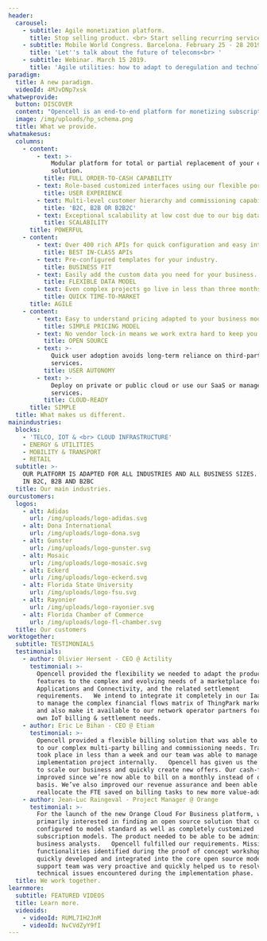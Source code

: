```yaml
---
header:
  carousel:
    - subtitle: Agile monetization platform.
      title: Stop selling product. <br> Start selling recurring services.
    - subtitle: Mobile World Congress. Barcelona. February 25 - 28 2019
      title: 'Let''s talk about the future of telecoms<br> '
    - subtitle: Webinar. March 15 2019.
      title: 'Agile utilities: how to adapt to deregulation and technological change'
paradigm:
  title: A new paradigm.
  videoId: 4MJvDNp7xsk
whatweprovide:
  button: DISCOVER
  content: "Opencell is an end-to-end platform for monetizing subscription and usage-based revenue businesses.\r\n\n\r\n\nWe enable recurring revenue businesses to quickly launch new services, to monetize new revenue streams and deliver improved customer experiences."
  image: /img/uploads/hp_schema.png
  title: What we provide.
whatmakesus:
  columns:
    - content:
        - text: >-
            Modular platform for total or partial replacement of your existing
            solution.
          title: FULL ORDER-TO-CASH CAPABILITY
        - text: Role-based customized interfaces using our flexible portal.
          title: USER EXPERIENCE
        - text: Multi-level customer hierarchy and commissioning capability.
          title: 'B2C, B2B OR B2B2C'
        - text: Exceptional scalability at low cost due to our big data technology.
          title: SCALABILITY
      title: POWERFUL
    - content:
        - text: Over 400 rich APIs for quick configuration and easy integration.
          title: BEST IN-CLASS APIs
        - text: Pre-configured templates for your industry.
          title: BUSINESS FIT
        - text: Easily add the custom data you need for your business.
          title: FLEXIBLE DATA MODEL
        - text: Even complex projects go live in less than three months.
          title: QUICK TIME-TO-MARKET
      title: AGILE
    - content:
        - text: Easy to understand pricing adapted to your business model.
          title: SIMPLE PRICING MODEL
        - text: No vendor lock-in means we work extra hard to keep you happy.
          title: OPEN SOURCE
        - text: >-
            Quick user adoption avoids long-term reliance on third-party
            services.
          title: USER AUTONOMY
        - text: >-
            Deploy on private or public cloud or use our SaaS or managed hosting
            services.
          title: CLOUD-READY
      title: SIMPLE
  title: What makes us different.
mainindustries:
  blocks:
    - 'TELCO, IOT & <br> CLOUD INFRASTRUCTURE'
    - ENERGY & UTILITIES
    - MOBILITY & TRANSPORT
    - RETAIL
  subtitle: >-
    OUR PLATFORM IS ADAPTED FOR ALL INDUSTRIES AND ALL BUSINESS SIZES. IT WORKS
    IN B2C, B2B AND B2BC
  title: Our main industries.
ourcustomers:
  logos:
    - alt: Adidas
      url: /img/uploads/logo-adidas.svg
    - alt: Dona International
      url: /img/uploads/logo-dona.svg
    - alt: Gunster
      url: /img/uploads/logo-gunster.svg
    - alt: Mosaic
      url: /img/uploads/logo-mosaic.svg
    - alt: Eckerd
      url: /img/uploads/logo-eckerd.svg
    - alt: Florida State University
      url: /img/uploads/logo-fsu.svg
    - alt: Rayonier
      url: /img/uploads/logo-rayonier.svg
    - alt: Florida Chamber of Commerce
      url: /img/uploads/logo-fl-chamber.svg
  title: Our customers
worktogether:
  subtitle: TESTIMONIALS
  testimonials:
    - author: Olivier Hersent - CEO @ Actility
      testimonial: >-
        Opencell provided the flexibility we needed to adapt the product billing
        features to the complex and evolving needs of a marketplace for Devices,
        Applications and Connectivity, and the related settlement
        requirements.   We intend to integrate it completely in our IaaS cloud
        to manage the complex financial flows matrix of ThingPark marketplace,
        and also make it available to our network operator partners for their
        own IoT billing & settlement needs.
    - author: Eric Le Bihan - CEO @ Etiam
      testimonial: >-
        Opencell provided a flexible billing solution that was able to respond
        to our complex multi-party billing and commissioning needs. Training
        took place in less than a week and our team was able to manage the
        implementation project internally.   Opencell has given us the ability
        to scale our business and quickly create new offers. Our cash-flow has
        improved since we’re now able to bill on a monthly instead of quarterly
        basis. We’ve also improved our revenue assurance and been able to
        reallocate the FTE saved on billing tasks to new more value-added tasks.
    - author: Jean-Luc Raingeval - Project Manager @ Orange
      testimonial: >-
        For the launch of the new Orange Cloud For Business platform, we were
        primarily interested in finding an open source solution that could be
        configured to model standard as well as completely customized
        subscription models. The product needed to be able to be administered by
        business analysts.   Opencell fulfilled our requirements. Missing
        functionalities identified during the proof of concept workshop were
        quickly developed and integrated into the core open source model. The
        support team was very proactive and quickly helped us to resolve all
        technical issues encountered during the implementation phase.
  title: We work together.
learnmore:
  subtitle: FEATURED VIDEOS
  title: Learn more.
  videoids:
    - videoId: RUML7IH2JnM
    - videoId: NvCVdZyY9fI
---
```

